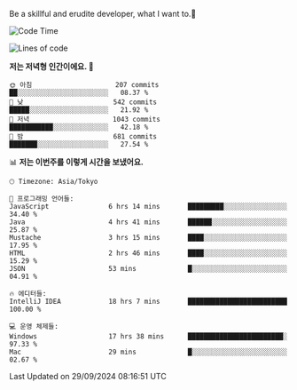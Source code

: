 Be a skillful and erudite developer, what I want to.👶

<!--START_SECTION:waka-->
![Code Time](http://img.shields.io/badge/Code%20Time-1%2C300%20hrs%2018%20mins-blue)

![Lines of code](https://img.shields.io/badge/%EC%A0%80%EB%8A%94%20%EC%97%AC%ED%83%9C%EA%B9%8C%EC%A7%80%20-880.5%20thousand%20%EC%A4%84%EC%9D%98%20%EC%BD%94%EB%93%9C%EB%A5%BC%20%EC%9E%91%EC%84%B1%ED%96%88%EC%96%B4%EC%9A%94.-blue)

**저는 저녁형 인간이에요. 🦉** 

```text
🌞 아침                     207 commits         ██░░░░░░░░░░░░░░░░░░░░░░░   08.37 % 
🌆 낮　                     542 commits         █████░░░░░░░░░░░░░░░░░░░░   21.92 % 
🌃 저녁                     1043 commits        ███████████░░░░░░░░░░░░░░   42.18 % 
🌙 밤　                     681 commits         ███████░░░░░░░░░░░░░░░░░░   27.54 % 
```


📊 **저는 이번주를 이렇게 시간을 보냈어요.** 

```text
🕑︎ Timezone: Asia/Tokyo

💬 프로그래밍 언어들: 
JavaScript               6 hrs 14 mins       █████████░░░░░░░░░░░░░░░░   34.40 % 
Java                     4 hrs 41 mins       ██████░░░░░░░░░░░░░░░░░░░   25.87 % 
Mustache                 3 hrs 15 mins       ████░░░░░░░░░░░░░░░░░░░░░   17.95 % 
HTML                     2 hrs 46 mins       ████░░░░░░░░░░░░░░░░░░░░░   15.29 % 
JSON                     53 mins             █░░░░░░░░░░░░░░░░░░░░░░░░   04.91 % 

🔥 에디터들: 
IntelliJ IDEA            18 hrs 7 mins       █████████████████████████   100.00 % 

💻 운영 체제들: 
Windows                  17 hrs 38 mins      ████████████████████████░   97.33 % 
Mac                      29 mins             █░░░░░░░░░░░░░░░░░░░░░░░░   02.67 % 
```


 Last Updated on 29/09/2024 08:16:51 UTC
<!--END_SECTION:waka-->
